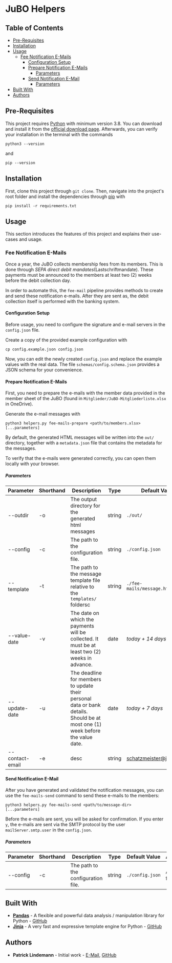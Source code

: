 # JuBO Helpers <!-- omit in toc -->

## Table of Contents <!-- omit in toc -->
- [Pre-Requisites](#pre-requisites)
- [Installation](#installation)
- [Usage](#usage)
  - [Fee Notification E-Mails](#fee-notification-e-mails)
    - [Configuration Setup](#configuration-setup)
    - [Prepare Notification E-Mails](#prepare-notification-e-mails)
      - [Parameters](#parameters)
    - [Send Notification E-Mail](#send-notification-e-mail)
      - [Parameters](#parameters-1)
- [Built With](#built-with)
- [Authors](#authors)

## Pre-Requisites

This project requires [Python](https://python.org) with minimum version 3.8. You can download and install it from the [official download page](https://www.python.org/downloads/). Afterwards, you can verify your installation in the terminal with the commands

```
python3 --version
```

and

```
pip --version
```

## Installation

First, clone this project through `git clone`. Then, navigate into the project's root folder and install the dependencies through [pip](https://pip.pypa.io/en/stable) with

```
pip install -r requirements.txt
```

## Usage

This section introduces the features of this project and explains their use-cases and usage.

### Fee Notification E-Mails

Once a year, the JuBO collects membership fees from its members. This is done through *SEPA direct debit mandates*(Lastschriftmandate). These payments must be announced to the members at least two (2) weeks before the debit collection day.

In order to automate this, the `fee-mail` pipeline provides methods to create and send these notification e-mails. After they are sent as, the debit collection itself is performed with the banking system.

#### Configuration Setup

Before usage, you need to configure the signature and e-mail servers in the `config.json` file.

Create a copy of the provided example configuration with

```
cp config.example.json config.json
```

Now, you can edit the newly created `config.json` and replace the example values with the real data. The file `schemas/config.schema.json` provides a JSON schema for your convenience.

#### Prepare Notification E-Mails

First, you need to prepare the e-mails with the member data provided in the member sheet of the JuBO (found in `Mitglieder/JuBO-Mitgliederliste.xlsx` in OneDrive).

Generate the e-mail messages with 

```
python3 helpers.py fee-mails-prepare <path/to/members.xlsx> [...parameters]
```

By default, the generated HTML messages will be written into the `out/` directory, together with a `metadata.json` file that contains the metadata for the messages.

To verify that the e-mails were generated correctly, you can open them locally with your browser.

##### Parameters

| Parameter | Shorthand | Description | Type | Default Value | Annotation(s) |
|---|---|---|---|---|---|
| --outdir | -o | The output directory for the generated html messages | string | `./out/` | |
| --config | -c | The path to the configuration file. | string | `./config.json` | Allowed file formats: `.json` |
| --template | -t | The path to the message template file relative to the `templates/` foldersc | string | `./fee-mails/message.html.jinja`  | Allowed file formats: `.html`, `.jinja`, `.html.jinja` |
| --value-date | -v | The date on which the payments will be collected. It must be at least two (2) weeks in advance. | date | *today + 14 days* | Date format: `yyyy-MM-dd` |
| --update-date | -u | The deadline for members to update their personal data or bank details. Should be at most one (1) week before the value date. | date | *today + 7 days* | Date format: `yyyy-MM-dd` |
| --contact-email | -e | desc | string | schatzmeister@jubo.info | |

#### Send Notification E-Mail

After you have generated and validated the notification messages, you can use the `fee-mails-send` command to send these e-mails to the members:

```
python3 helpers.py fee-mails-send <path/to/message-dir> [...parameters]
```

Before the e-mails are sent, you will be asked for confirmation. If you enter `y`, the e-mails are sent via the SMTP protocol by the user `mailServer.smtp.user` in the `config.json`.

##### Parameters

| Parameter | Shorthand | Description | Type | Default Value | Annotation(s) |
|---|---|---|---|---|---|
| --config | -c | The path to the configuration file. | string | `./config.json` | Allowed file formats: `.json` |

## Built With

- **[Pandas](https://pandas.pydata.org)** - A flexible and powerful data analysis / manipulation library for Python - [GitHub](https://github.com/pandas-dev/pandas)
- **[Jinja](https://jinja.palletsprojects.com)** - A very fast and expressive template engine for Python - [GitHub](https://github.com/pallets/jinja)

## Authors

- **Patrick Lindemann** - Initial work - [E-Mail](mailto:patrick.lindemann.99@gmail.com), [GitHub](https://github.com/PatrickLindemann)